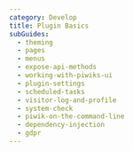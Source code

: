```yaml
---
category: Develop
title: Plugin Basics
subGuides:
  - theming
  - pages
  - menus
  - expose-api-methods
  - working-with-piwiks-ui
  - plugin-settings
  - scheduled-tasks
  - visitor-log-and-profile
  - system-check
  - piwik-on-the-command-line
  - dependency-injection
  - gdpr
---
```


